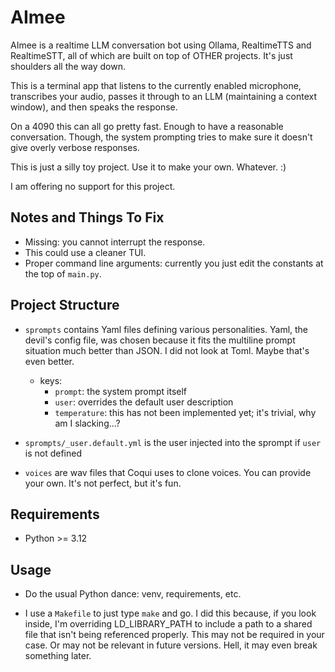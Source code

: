 # AImee

AImee is a realtime LLM conversation bot using Ollama, RealtimeTTS and RealtimeSTT, all of which are built on top of OTHER projects. It's just shoulders all the way down.

This is a terminal app that listens to the currently enabled microphone, transcribes your audio, passes it through to an LLM (maintaining a context window), and then speaks the response.

On a 4090 this can all go pretty fast. Enough to have a reasonable conversation. Though, the system prompting tries to make sure it doesn't give overly verbose responses.

This is just a silly toy project. Use it to make your own. Whatever. :)

I am offering no support for this project.

## Notes and Things To Fix

- Missing: you cannot interrupt the response.
- This could use a cleaner TUI.
- Proper command line arguments: currently you just edit the constants at the top of `main.py`.

## Project Structure

- `sprompts` contains Yaml files defining various personalities. Yaml, the devil's config file, was chosen because it fits the multiline prompt situation much better than JSON. I did not look at Toml. Maybe that's even better.

  - keys:
    - `prompt`: the system prompt itself
    - `user`: overrides the default user description
    - `temperature`: this has not been implemented yet; it's trivial, why am I slacking...?

- `sprompts/_user.default.yml` is the user injected into the sprompt if `user` is not defined

- `voices` are wav files that Coqui uses to clone voices. You can provide your own. It's not perfect, but it's fun.

## Requirements

- Python >= 3.12

## Usage

- Do the usual Python dance: venv, requirements, etc.

- I use a `Makefile` to just type `make` and go. I did this because, if you look inside, I'm overriding LD_LIBRARY_PATH to include a path to a shared file that isn't being referenced properly. This may not be required in your case. Or may not be relevant in future versions. Hell, it may even break something later.
